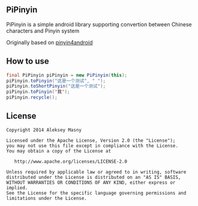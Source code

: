 PiPinyin
--------

PiPinyin is a simple android library supporting convertion between Chinese characters and Pinyin system

Originally based on [pinyin4android][1]

How to use
----------
```java
final PiPinyin piPinyin = new PiPinyin(this);
piPinyin.toPinyin("这是一个测试", " ");
piPinyin.toShortPinyin("这是一个测试");
piPinyin.toPinyin('我');
piPinyin.recycle();
```

License
-------

    Copyright 2014 Aleksey Masny

    Licensed under the Apache License, Version 2.0 (the "License");
    you may not use this file except in compliance with the License.
    You may obtain a copy of the License at

       http://www.apache.org/licenses/LICENSE-2.0

    Unless required by applicable law or agreed to in writing, software
    distributed under the License is distributed on an "AS IS" BASIS,
    WITHOUT WARRANTIES OR CONDITIONS OF ANY KIND, either express or implied.
    See the License for the specific language governing permissions and
    limitations under the License.



 [1]: https://code.google.com/p/pinyin4android/
